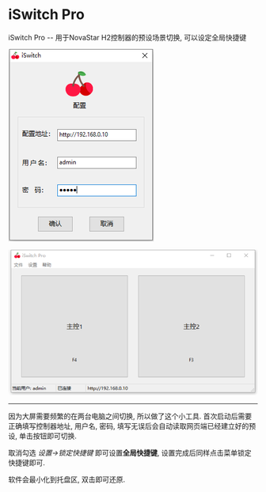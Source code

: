 iSwitch Pro
====

iSwitch Pro -- 用于NovaStar H2控制器的预设场景切换, 可以设定全局快捷键

![config](./img/config.png)


![iSwitch Pro](./img/isw.png)

---

因为大屏需要频繁的在两台电脑之间切换, 所以做了这个小工具.
首次启动后需要正确填写控制器地址, 用户名, 密码, 填写无误后会自动读取网页端已经建立好的预设, 单击按钮即可切换.

取消勾选 *设置->锁定快捷键* 即可设置**全局快捷键**, 设置完成后同样点击菜单锁定快捷键即可. 

软件会最小化到托盘区, 双击即可还原.
